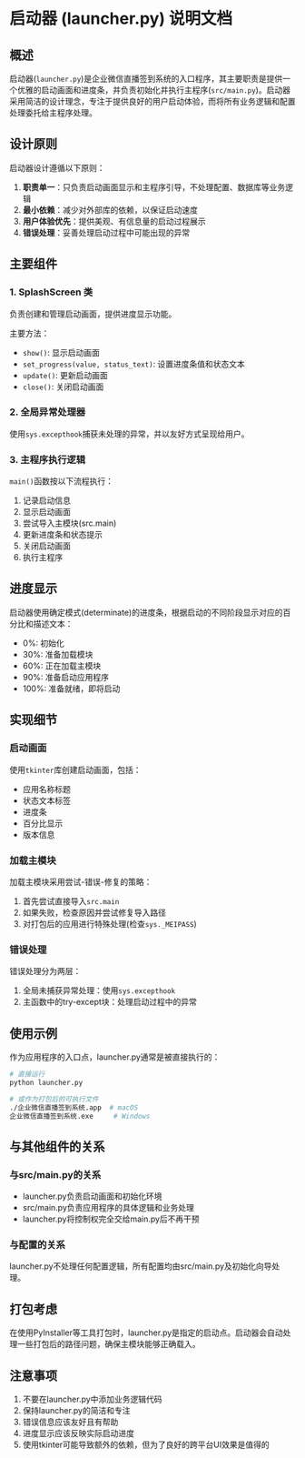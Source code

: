 # 启动器 (launcher.py) 说明文档

## 概述

启动器(`launcher.py`)是企业微信直播签到系统的入口程序，其主要职责是提供一个优雅的启动画面和进度条，并负责初始化并执行主程序(`src/main.py`)。启动器采用简洁的设计理念，专注于提供良好的用户启动体验，而将所有业务逻辑和配置处理委托给主程序处理。

## 设计原则

启动器设计遵循以下原则：

1. **职责单一**：只负责启动画面显示和主程序引导，不处理配置、数据库等业务逻辑
2. **最小依赖**：减少对外部库的依赖，以保证启动速度
3. **用户体验优先**：提供美观、有信息量的启动过程展示
4. **错误处理**：妥善处理启动过程中可能出现的异常

## 主要组件

### 1. SplashScreen 类

负责创建和管理启动画面，提供进度显示功能。

主要方法：
- `show()`: 显示启动画面
- `set_progress(value, status_text)`: 设置进度条值和状态文本
- `update()`: 更新启动画面
- `close()`: 关闭启动画面

### 2. 全局异常处理器

使用`sys.excepthook`捕获未处理的异常，并以友好方式呈现给用户。

### 3. 主程序执行逻辑

`main()`函数按以下流程执行：
1. 记录启动信息
2. 显示启动画面
3. 尝试导入主模块(src.main)
4. 更新进度条和状态提示
5. 关闭启动画面
6. 执行主程序

## 进度显示

启动器使用确定模式(determinate)的进度条，根据启动的不同阶段显示对应的百分比和描述文本：
- 0%: 初始化
- 30%: 准备加载模块
- 60%: 正在加载主模块
- 90%: 准备启动应用程序
- 100%: 准备就绪，即将启动

## 实现细节

### 启动画面

使用`tkinter`库创建启动画面，包括：
- 应用名称标题
- 状态文本标签
- 进度条
- 百分比显示
- 版本信息

### 加载主模块

加载主模块采用尝试-错误-修复的策略：
1. 首先尝试直接导入`src.main`
2. 如果失败，检查原因并尝试修复导入路径
3. 对打包后的应用进行特殊处理(检查`sys._MEIPASS`)

### 错误处理

错误处理分为两层：
1. 全局未捕获异常处理：使用`sys.excepthook`
2. 主函数中的try-except块：处理启动过程中的异常

## 使用示例

作为应用程序的入口点，launcher.py通常是被直接执行的：

```bash
# 直接运行
python launcher.py

# 或作为打包后的可执行文件
./企业微信直播签到系统.app  # macOS
企业微信直播签到系统.exe     # Windows
```

## 与其他组件的关系

### 与src/main.py的关系

- launcher.py负责启动画面和初始化环境
- src/main.py负责应用程序的具体逻辑和业务处理
- launcher.py将控制权完全交给main.py后不再干预

### 与配置的关系

launcher.py不处理任何配置逻辑，所有配置均由src/main.py及初始化向导处理。

## 打包考虑

在使用PyInstaller等工具打包时，launcher.py是指定的启动点。启动器会自动处理一些打包后的路径问题，确保主模块能够正确载入。

## 注意事项

1. 不要在launcher.py中添加业务逻辑代码
2. 保持launcher.py的简洁和专注
3. 错误信息应该友好且有帮助
4. 进度显示应该反映实际启动进度
5. 使用tkinter可能导致额外的依赖，但为了良好的跨平台UI效果是值得的 